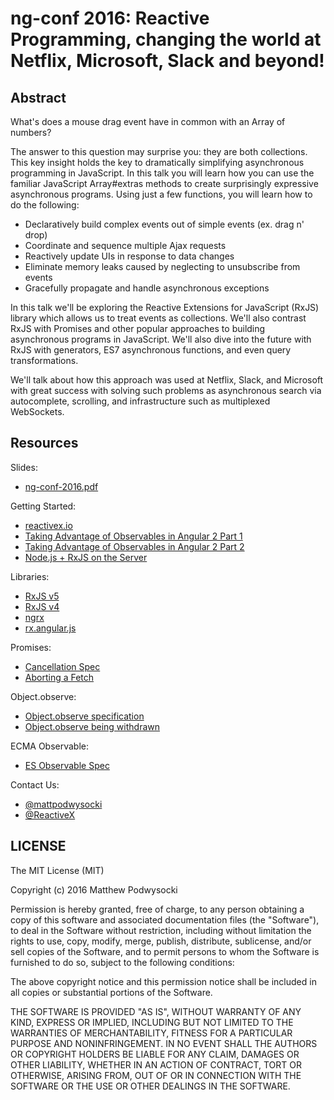 # ng-conf 2016: Reactive Programming, changing the world at Netflix, Microsoft, Slack and beyond!

## Abstract

What's does a mouse drag event have in common with an Array of numbers?

The answer to this question may surprise you: they are both collections. This key insight holds the key to dramatically simplifying asynchronous programming in JavaScript. In this talk you will learn how you can use the familiar JavaScript Array#extras methods to create surprisingly expressive asynchronous programs. Using just a few functions, you will learn how to do the following:

- Declaratively build complex events out of simple events (ex. drag n' drop)
- Coordinate and sequence multiple Ajax requests
- Reactively update UIs in response to data changes
- Eliminate memory leaks caused by neglecting to unsubscribe from events
- Gracefully propagate and handle asynchronous exceptions

In this talk we'll be exploring the Reactive Extensions for JavaScript (RxJS) library which allows us to treat events as collections. We'll also contrast RxJS with Promises and other popular approaches to building asynchronous programs in JavaScript. We'll also dive into the future with RxJS with generators, ES7 asynchronous functions, and even query transformations.

We'll talk about how this approach was used at Netflix, Slack, and Microsoft with great success with solving such problems as asynchronous search via autocomplete, scrolling, and infrastructure such as multiplexed WebSockets.

## Resources

Slides:
- [ng-conf-2016.pdf](ng-conf-2016.pdf)

Getting Started:
- [reactivex.io](http://reactivex.io)
- [Taking Advantage of Observables in Angular 2 Part 1](http://blog.thoughtram.io/angular/2016/01/06/taking-advantage-of-observables-in-angular2.html)
- [Taking Advantage of Observables in Angular 2 Part 2](http://blog.thoughtram.io/angular/2016/01/07/taking-advantage-of-observables-in-angular2-pt2.html)
- [Node.js + RxJS on the Server](https://glebbahmutov.com/blog/node-server-with-rx-and-cycle/)

Libraries:
- [RxJS v5](https://github.com/ReactiveX/RxJS)
- [RxJS v4](https://github.com/Reactive-Extensions/RxJS)
- [ngrx](https://github.com/ngrx)
- [rx.angular.js](https://github.com/Reactive-Extensions/rx.angular.js)

Promises:
- [Cancellation Spec](https://github.com/promises-aplus/cancellation-spec)
- [Aborting a Fetch](https://github.com/whatwg/fetch/issues/27)

Object.observe:
- [Object.observe specification](https://github.com/arv/ecmascript-object-observe)
- [Object.observe being withdrawn](https://esdiscuss.org/topic/an-update-on-object-observe)

ECMA Observable:
- [ES Observable Spec](https://github.com/zenparsing/es-observable/)

Contact Us:
- [@mattpodwysocki](https://twitter.com/mattpodwysocki)
- [@ReactiveX](https://twitter.com/reactivex)

## LICENSE

The MIT License (MIT)

Copyright (c) 2016 Matthew Podwysocki

Permission is hereby granted, free of charge, to any person obtaining a copy
of this software and associated documentation files (the "Software"), to deal
in the Software without restriction, including without limitation the rights
to use, copy, modify, merge, publish, distribute, sublicense, and/or sell
copies of the Software, and to permit persons to whom the Software is
furnished to do so, subject to the following conditions:

The above copyright notice and this permission notice shall be included in all
copies or substantial portions of the Software.

THE SOFTWARE IS PROVIDED "AS IS", WITHOUT WARRANTY OF ANY KIND, EXPRESS OR
IMPLIED, INCLUDING BUT NOT LIMITED TO THE WARRANTIES OF MERCHANTABILITY,
FITNESS FOR A PARTICULAR PURPOSE AND NONINFRINGEMENT. IN NO EVENT SHALL THE
AUTHORS OR COPYRIGHT HOLDERS BE LIABLE FOR ANY CLAIM, DAMAGES OR OTHER
LIABILITY, WHETHER IN AN ACTION OF CONTRACT, TORT OR OTHERWISE, ARISING FROM,
OUT OF OR IN CONNECTION WITH THE SOFTWARE OR THE USE OR OTHER DEALINGS IN THE
SOFTWARE.
